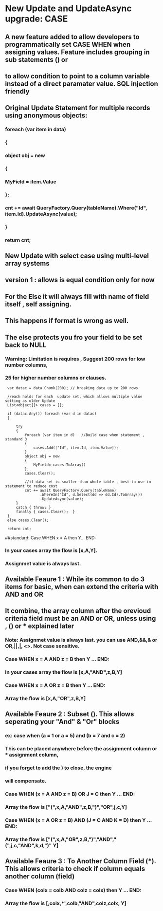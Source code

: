 # New Update and UpdateAsync upgrade: CASE

## A new feature added to allow developers to programmatically set CASE WHEN when assigning values. Feature includes grouping in sub statements () or 
## to allow condition to point to a column variable instead of a direct paramater value. SQL injection friendly

## Original Update Statement for multiple records using anonymous objects:

###      foreach (var item in data)

###      {

###          object obj = new

###          {

###              MyField = item.Value

###          };

###          cnt += await QueryFactory.Query(tableName).Where("Id", item.Id).UpdateAsync(value);
       

###      }

###      return cnt;





## New Update with select case using multi-level array systems
## version 1 : allows is equal condition only for now
##             For the Else it will always fill with name of field itself , self assigning. 
##             This happens if format is wrong as well.
##             The else protects you fro your field to be set back to NULL
               
### Warning: Limitation is requires , Suggest 200 rows for low number columns, 
###          25 for higher number columns or clauses.


     var datac = data.Chunk(200); // breaking data up to 200 rows

     //each holds for each  update set, which allows multiple value setting as older Update
     List<object[]> cases = [];  

     if (datac.Any()) foreach (var d in datac)
     {
       
         try
         {                   
             foreach (var item in d)   //Build case when statement , standard 3
             {
                 cases.Add(["Id", item.Id, item.Value]); 
             }
             object obj = new
             {
                 MyField= cases.ToArray()
             };
             cases.Clear();

             //if data set is smaller than whole table , best to use in statement to reduce cost
             cnt += await QueryFactory.Query(tableName)
                    .WhereIn("Id", d.Select(dd => dd.Id).ToArray())
                    .UpdateAsync(value);             
         }
         catch { throw; }
         finally { cases.Clear();  }
     }
     else cases.Clear();

     return cnt;    




##standard: Case WHEN x = A then Y... END: 
### In your cases array the flow is [x,A,Y].
### Assignmet value is always last.





## Available Feaure 1 : While its common to do 3 items for basic, when can extend the criteria with AND and OR
## It combine, the array column after the orevioud criteria field must be an AND or OR, unless using , () or * explained later

### Note: Assignmet value is always last. you can use AND,&&,& or OR,||,|, <>. Not case sensitive.

### Case WHEN x = A AND z = B then Y  ... END: 
###      In your cases array the flow is [x,A,"AND",z,B,Y]    
### Case WHEN x = A OR z = B then Y  ... END: 
###      Array the flow is [x,A,"OR",z,B,Y]   



 
  
## Available Feaure 2 : Subset (). This allows seperating your "And" & "Or" blocks 
### ex: case when (a = 1 or a = 5) and (b = 7 and c = 2)
### This can be placed anywhere before the assignment column or * assignment column, 
### if you forget to add the ) to close, the engine
### will compensate.

### Case WHEN (x = A AND z = B) OR J = C then Y  ... END: 
###      Array the flow is ["(",x,A,"AND",z,B,")","OR",j,c,Y] 
### Case WHEN (x = A OR z = B) AND (J = C AND K = D) then Y  ... END: 
###      Array the flow is ["(",x,A,"OR",z,B,")","AND","(",j,c,"AND",k,d,")" Y]   


## Available Feaure 3 : To Another Column Field (*). This allows criteria to check if column equals another column (field)
### Case WHEN (colx = colb AND colz = colx) then Y  ... END: 
###      Array the flow is [,colx,*',colb,"AND",colz,colx, Y]   
